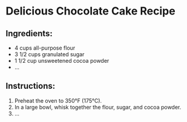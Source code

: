 # Delicious Chocolate Cake Recipe

## Ingredients:
- 4 cups all-purpose flour
- 3 1/2 cups granulated sugar
- 1 1/2 cup unsweetened cocoa powder
- ...

## Instructions:
1. Preheat the oven to 350°F (175°C).
2. In a large bowl, whisk together the flour, sugar, and cocoa powder.
3. ...